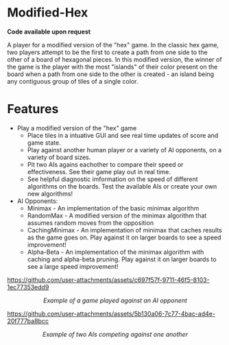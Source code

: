 # Modified-Hex

**Code available upon request**

A player for a modified version of the "hex" game. In the classic hex game, two players attempt to be the first to create a path from one side to the other of a board of hexagonal pieces.
In this modified version, the winner of the game is the player with the most "islands" of their color present on the board when a path from one side to the other is created - an island being any contiguous group of tiles of a single color.

# Features

* Play a modified version of the "hex" game
  * Place tiles in a intuative GUI and see real time updates of score and game state.
  * Play against another human player or a variety of AI opponents, on a variety of board sizes.
  * Pit two AIs agains eachother to compare their speed or effectiveness. See their game play out in real time.
  * See helpful diagnostic imformation on the speed of different algorithms on the boards. Test the available AIs or create your own new algorithms!
* AI Opponents:
  * Minimax - An implementation of the basic minimax algorithm
  * RandomMax - A modified version of the minimax algorithm that assumes random moves from the opposition
  * CachingMinimax - An implementation of minimax that caches results as the game goes on. Play against it on larger boards to see a speed improvement!
  * Alpha-Beta - An implementation of the minimax algorithm with caching and alpha-beta pruning. Play against it on larger boards to see a large speed improvement!

  

https://github.com/user-attachments/assets/c697f57f-9711-46f5-8103-1ec77353edd9

<div align="center"> 
  
  _Example of a game played against an AI opponent_
  
</div>

https://github.com/user-attachments/assets/5b130a06-7c77-4bac-ad4e-20f777ba8bcc
<div align="center"> 
  
  _Example of two AIs competing against one another_

</div>
  
